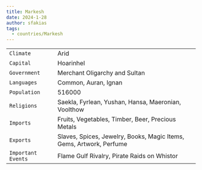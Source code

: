 ```yaml
---
title: Markesh
date: 2024-1-28
author: sfakias
tags:
  - countries/Markesh
---
```

| | |
| --- | --- |
| `Climate` | Arid |
| `Capital` | Hoarinhel |
| `Government` | Merchant Oligarchy and Sultan |
| `Languages` | Common, Auran, Ignan |
| `Population` | 516000 |
| `Religions` | Saekla, Fyrlean, Yushan, Hansa, Maeronian, Voolthow |
| `Imports` | Fruits, Vegetables, Timber, Beer, Precious Metals |
| `Exports` | Slaves, Spices, Jewelry, Books, Magic Items, Gems, Artwork, Perfume |
| `Important Events` | Flame Gulf Rivalry, Pirate Raids on Whistor |
